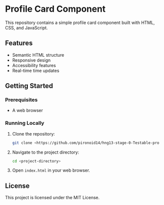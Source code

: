 # Profile Card Component

This repository contains a simple profile card component built with HTML, CSS, and JavaScript.

## Features
- Semantic HTML structure
- Responsive design
- Accessibility features
- Real-time time updates

## Getting Started

### Prerequisites
- A web browser

### Running Locally
1. Clone the repository:
   ```bash
   git clone <https://github.com/pironoid14/hng13-stage-0-Testable-profile-card >
   ```
2. Navigate to the project directory:
   ```bash
   cd <project-directory>
   ```
3. Open `index.html` in your web browser.

## License
This project is licensed under the MIT License.
